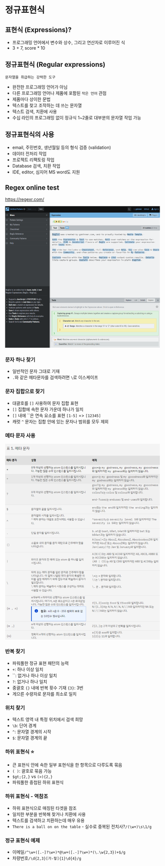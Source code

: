 # 정규표현식

## **표현식 (Expressions)?**

- 프로그래밍 언어에서 변수와 상수, 그리고 연산자로 이루어진 식
- 3 + 7, score * 10

## **정규표현식 (Regular expressions)**

```
문자열을 취급하는 강력한 도구
```



- 완전한 프로그래밍 언어가 아님
- 다른 프로그래밍 언어나 제품에 포함된 `작은 언어` 관점
- 제품마다 상이한 문법
- 텍스트를 찾고 조작하는 데 쓰는 문자열
- 텍스트 검색, 치환에 사용
- 수십 라인의 프로그래밍 없이 정규식 1~2줄로 대부분의 문자열 작업 가능

## **정규표현식의 사용**

- email, 주민번호, 생년월일 등의 형식 검증 (validation)
- 데이터 전처리 작업
- 프로젝트 리팩토링 작업
- Database 검색, 치환 작업
- IDE, editor, 심지어 MS word도 지원

## **Regex online test**

https://regexr.com/

![image-20211031114114738](README_images/image-20211031114114738.png)



### **문자 하나 찾기**

- 일반적인 문자 그대로 기재
- `.`와 같은 메타문자를 검색하려면 `\`로 이스케이프

### **문자 집합으로 찾기**

- 대괄호를 `[]` 사용하여 문자 집합 표현
- `[]` 집합에 속한 문자 가운데 하나가 일치
- `[]` 내에 ``은 연속 요소를 표현 `[1-5]` => `[12345]`
- 캐럿 `^` 문자는 집합 안에 있는 문자나 범위를 모두 제외

### **메타 문자 사용**

![image-20211031114142232](README_images/image-20211031114142232.png)

### **반복 찾기**

- 파워풀한 정규 표현 패턴의 능력
- `+`: 하나 이상 일치
- ``: 없거나 하나 이상 일치
- `?`: 없거나 하나 일치
- 중괄호 `{}` 내에 반복 횟수 기재 `{3}`: 3번
- 게으른 수량자로 문자를 최소로 일치

### **위치 찾기**

- 텍스트 영역 내 특정 위치에서 검색 희망
- `\b`: 단어 경계
- `^`: 문자열 경계의 시작
- `$`: 문자열 경계의 끝

### **하위 표현식 ⭐️**

- 큰 표현식 안에 속한 일부 표현식을 한 항목으로 다루도록 묶음
- `( )`: 괄호로 묶음 가능
- `$gt;{2,}` vs `(>){2,}`
- 파워풀한 중첩된 하위 표현식

### **하위 표현식 - 역참조**

- 하위 표현식으로 매칭된 타겟을 참조
- 일치한 부분을 반복해 찾거나 치환에 사용
- 텍스트를 검색하고 치환하는데 매우 유용
- `There is a ball on on the table` - 실수로 중복된 전치사?`/(\w+)\s\1/g`

### **정규 표현식 예제**

- 이메일`/^\w+([.-]?\w+)*@\w+([.-]?\w+)*(\.\w{2,3})+$/g`
- 차량번호`/\d{2,3}[가-힣]{1}\d{4}/g`